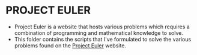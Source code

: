 # PROJECT EULER
- Project Euler is a website that hosts various problems which requires a combination of programming and mathematical knowledge to solve.
- This folder contains the scripts that I've formulated to solve the various problems found on the [Project Euler](https://projecteuler.net/archives) website.
